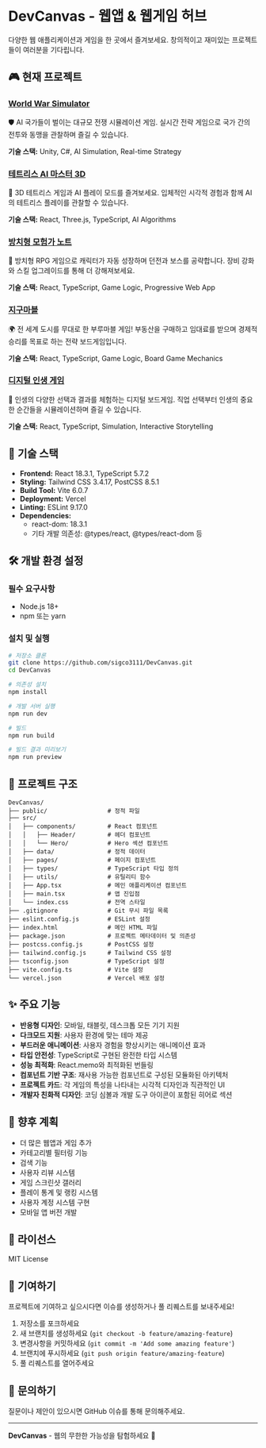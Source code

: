 # DevCanvas - 웹앱 & 웹게임 허브

다양한 웹 애플리케이션과 게임을 한 곳에서 즐겨보세요. 창의적이고 재미있는 프로젝트들이 여러분을 기다립니다.

## 🎮 현재 프로젝트

### [World War Simulator](https://world-war-simulator.vercel.app/)
🛡️ AI 국가들이 벌이는 대규모 전쟁 시뮬레이션 게임. 실시간 전략 게임으로 국가 간의 전투와 동맹을 관찰하며 즐길 수 있습니다.

**기술 스택:** Unity, C#, AI Simulation, Real-time Strategy

### [테트리스 AI 마스터 3D](https://tetris-am3d-7k4p.vercel.app/)
🧩 3D 테트리스 게임과 AI 플레이 모드를 즐겨보세요. 입체적인 시각적 경험과 함께 AI의 테트리스 플레이를 관찰할 수 있습니다.

**기술 스택:** React, Three.js, TypeScript, AI Algorithms

### [방치형 모험가 노트](https://idle-rpg-one.vercel.app/)
📖 방치형 RPG 게임으로 캐릭터가 자동 성장하며 던전과 보스를 공략합니다. 장비 강화와 스킬 업그레이드를 통해 더 강해져보세요.

**기술 스택:** React, TypeScript, Game Logic, Progressive Web App

### [지구마블](https://geo-poly.vercel.app/)
🌍 전 세계 도시를 무대로 한 부루마블 게임! 부동산을 구매하고 임대료를 받으며 경제적 승리를 목표로 하는 전략 보드게임입니다.

**기술 스택:** React, TypeScript, Game Logic, Board Game Mechanics

### [디지털 인생 게임](https://life-game-rho.vercel.app/)
🎲 인생의 다양한 선택과 결과를 체험하는 디지털 보드게임. 직업 선택부터 인생의 중요한 순간들을 시뮬레이션하며 즐길 수 있습니다.

**기술 스택:** React, TypeScript, Simulation, Interactive Storytelling

## 🚀 기술 스택

- **Frontend:** React 18.3.1, TypeScript 5.7.2
- **Styling:** Tailwind CSS 3.4.17, PostCSS 8.5.1
- **Build Tool:** Vite 6.0.7
- **Deployment:** Vercel
- **Linting:** ESLint 9.17.0
- **Dependencies:**
  - react-dom: 18.3.1
  - 기타 개발 의존성: @types/react, @types/react-dom 등

## 🛠️ 개발 환경 설정

### 필수 요구사항
- Node.js 18+ 
- npm 또는 yarn

### 설치 및 실행

```bash
# 저장소 클론
git clone https://github.com/sigco3111/DevCanvas.git
cd DevCanvas

# 의존성 설치
npm install

# 개발 서버 실행
npm run dev

# 빌드
npm run build

# 빌드 결과 미리보기
npm run preview
```

## 📁 프로젝트 구조

```
DevCanvas/
├── public/                 # 정적 파일
├── src/
│   ├── components/         # React 컴포넌트
│   │   ├── Header/         # 헤더 컴포넌트
│   │   └── Hero/           # Hero 섹션 컴포넌트
│   ├── data/               # 정적 데이터
│   ├── pages/              # 페이지 컴포넌트
│   ├── types/              # TypeScript 타입 정의
│   ├── utils/              # 유틸리티 함수
│   ├── App.tsx             # 메인 애플리케이션 컴포넌트
│   ├── main.tsx            # 앱 진입점
│   └── index.css           # 전역 스타일
├── .gitignore              # Git 무시 파일 목록
├── eslint.config.js        # ESLint 설정
├── index.html              # 메인 HTML 파일
├── package.json            # 프로젝트 메타데이터 및 의존성
├── postcss.config.js       # PostCSS 설정
├── tailwind.config.js      # Tailwind CSS 설정
├── tsconfig.json           # TypeScript 설정
├── vite.config.ts          # Vite 설정
└── vercel.json             # Vercel 배포 설정
```

## ✨ 주요 기능

- **반응형 디자인**: 모바일, 태블릿, 데스크톱 모든 기기 지원
- **다크모드 지원**: 사용자 환경에 맞는 테마 제공
- **부드러운 애니메이션**: 사용자 경험을 향상시키는 애니메이션 효과
- **타입 안전성**: TypeScript로 구현된 완전한 타입 시스템
- **성능 최적화**: React.memo와 최적화된 번들링
- **컴포넌트 기반 구조**: 재사용 가능한 컴포넌트로 구성된 모듈화된 아키텍처
- **프로젝트 카드**: 각 게임의 특성을 나타내는 시각적 디자인과 직관적인 UI
- **개발자 친화적 디자인**: 코딩 심볼과 개발 도구 아이콘이 포함된 히어로 섹션

## 🎯 향후 계획

- 더 많은 웹앱과 게임 추가
- 카테고리별 필터링 기능
- 검색 기능
- 사용자 리뷰 시스템
- 게임 스크린샷 갤러리
- 플레이 통계 및 랭킹 시스템
- 사용자 계정 시스템 구현
- 모바일 앱 버전 개발

## 📄 라이선스

MIT License

## 🤝 기여하기

프로젝트에 기여하고 싶으시다면 이슈를 생성하거나 풀 리퀘스트를 보내주세요!

1. 저장소를 포크하세요
2. 새 브랜치를 생성하세요 (`git checkout -b feature/amazing-feature`)
3. 변경사항을 커밋하세요 (`git commit -m 'Add some amazing feature'`)
4. 브랜치에 푸시하세요 (`git push origin feature/amazing-feature`)
5. 풀 리퀘스트를 열어주세요

## 💬 문의하기

질문이나 제안이 있으시면 GitHub 이슈를 통해 문의해주세요.

---

**DevCanvas** - 웹의 무한한 가능성을 탐험하세요 🚀 